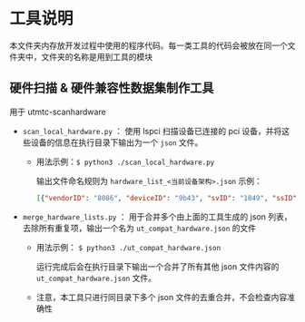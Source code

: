 # 工具说明

本文件夹内存放开发过程中使用的程序代码。每一类工具的代码会被放在同一个文件夹中，文件夹的名称是用到工具的模块



## 硬件扫描 & 硬件兼容性数据集制作工具

用于 utmtc-scanhardware

- `scan_local_hardware.py` ： 使用 lspci 扫描设备已连接的 pci 设备，并将这些设备的信息在执行目录下输出为一个 `json` 文件。

  - 用法示例：`$ python3 ./scan_local_hardware.py`

    输出文件命名规则为 `hardware_list_<当前设备架构>.json` 示例：

    ```json
    [{"vendorID": "8086", "deviceID": "9b43", "svID": "1849", "ssID": "9b43", "type": "Host bridge", "chipVendor": "Intel Corporation"}........]
    ```

- `merge_hardware_lists.py` ： 用于合并多个由上面的工具生成的 json 列表，去除所有重复项，输出一个名为 `ut_compat_hardware.json` 的文件

  - 用法示例： `$ python3 ./ut_compat_hardware.json` 

    运行完成后会在执行目录下输出一个合并了所有其他 json 文件内容的 `ut_compat_hardware.json` 文件。

  - 注意，本工具只进行同目录下多个 json 文件的去重合并，不会检查内容准确性

